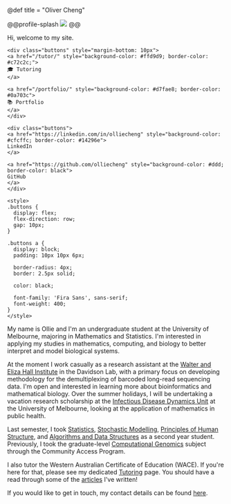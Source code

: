@def title = "Oliver Cheng"

@@profile-splash ![](/assets/profile.jpg) @@

Hi, welcome to my site.

~~~
<div class="buttons" style="margin-bottom: 10px">
<a href="/tutor/" style="background-color: #ffd9d9; border-color: #c72c2c;">
🎓 Tutoring
</a>

<a href="/portfolio/" style="background-color: #d7fae8; border-color: #0a703c">
📚 Portfolio
</a>
</div>

<div class="buttons">
<a href="https://linkedin.com/in/olliecheng" style="background-color: #cfcffc; border-color: #14296e">
LinkedIn
</a>

<a href="https://github.com/olliecheng" style="background-color: #ddd; border-color: black">
GitHub
</a>
</div>

<style>
.buttons {
  display: flex;
  flex-direction: row;
  gap: 10px;
}

.buttons a {
  display: block;
  padding: 10px 10px 6px;

  border-radius: 4px;
  border: 2.5px solid;
  
  color: black;
  
  font-family: 'Fira Sans', sans-serif;
  font-weight: 400;
}
</style>
~~~

My name is Ollie and I'm an undergraduate student at the University of Melbourne, majoring in Mathematics and Statistics. I'm interested in applying my studies in mathematics, computing, and biology to better interpret and model biological systems.

At the moment I work casually as a research assistant at the [Walter and Eliza Hall Institute](https://wehi.edu.au) in the Davidson Lab, with a primary focus on developing methodology for the demultiplexing of barcoded long-read sequencing data. I'm open and interested in learning more about bioinformatics and mathematical biology. Over the summer holidays, I will be undertaking a vacation research scholarship at the [Infectious Disease Dynamics Unit](https://mspgh.unimelb.edu.au/research-groups/centre-for-epidemiology-and-biostatistics-research/infectious-disease-dynamics) at the University of Melbourne, looking at the application of mathematics in public health.

Last semester, I took [Statistics](https://handbook.unimelb.edu.au/2023/subjects/mast20005), [Stochastic Modelling](https://handbook.unimelb.edu.au/2023/subjects/mast30001), [Principles of Human Structure](https://handbook.unimelb.edu.au/2023/subjects/anat20006), and [Algorithms and Data Structures](https://handbook.unimelb.edu.au/2023/subjects/comp20003/) as a second year student. Previously, I took the graduate-level [Computational Genomics](https://handbook.unimelb.edu.au/2023/subjects/comp90016/) subject through the Community Access Program.

I also tutor the Western Australian Certificate of Education (WACE). If you're here for that, please see my dedicated [Tutoring](/tutor/) page. You should have a read through some of the [articles](/tutor/#my_articles) I've written!

If you would like to get in touch, my contact details can be found [here](/contact/).